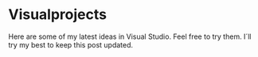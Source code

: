 # Visualprojects
Here are some of my latest ideas in Visual Studio. Feel free to try them.
I´ll try my best to keep this post updated.
